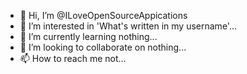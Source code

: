 - 👋 Hi, I’m @ILoveOpenSourceAppications
- 👀 I’m interested in 'What's written in my username'...
- 🌱 I’m currently learning nothing...
- 💞️ I’m looking to collaborate on nothing...
- 📫 How to reach me not...

<!---
ILoveOpenSourceAppications/ILoveOpenSourceAppications is a ✨ special ✨ repository because its `README.md` (this file) appears on your GitHub profile.
You can click the Preview link to take a look at your changes.
--->
